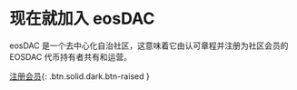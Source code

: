 **现在就加入** eosDAC 
===

eosDAC 是一个去中心化自治社区，这意味着它由认可章程并注册为社区会员的 EOSDAC 代币持有者共有和运营。

[注册会员](https://members.eosdac.io){: .btn.solid.dark.btn-raised }